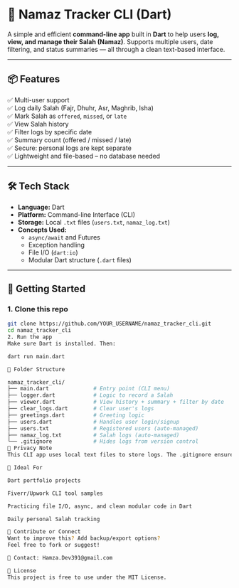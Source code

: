 # 🕌 Namaz Tracker CLI (Dart)

A simple and efficient **command-line app** built in **Dart** to help users **log, view, and manage their Salah (Namaz)**. Supports multiple users, date filtering, and status summaries — all through a clean text-based interface.

---

## 📦 Features

✅ Multi-user support  
✅ Log daily Salah (Fajr, Dhuhr, Asr, Maghrib, Isha)  
✅ Mark Salah as `offered`, `missed`, or `late`  
✅ View Salah history  
✅ Filter logs by specific date  
✅ Summary count (offered / missed / late)  
✅ Secure: personal logs are kept separate  
✅ Lightweight and file-based – no database needed

---

## 🛠 Tech Stack

- **Language:** Dart
- **Platform:** Command-line Interface (CLI)
- **Storage:** Local `.txt` files (`users.txt`, `namaz_log.txt`)
- **Concepts Used:**
  - `async/await` and Futures
  - Exception handling
  - File I/O (`dart:io`)
  - Modular Dart structure (`.dart` files)

---

## 🚀 Getting Started

### 1. Clone this repo

```bash
git clone https://github.com/YOUR_USERNAME/namaz_tracker_cli.git
cd namaz_tracker_cli
2. Run the app
Make sure Dart is installed. Then:

dart run main.dart

📂 Folder Structure

namaz_tracker_cli/
├── main.dart              # Entry point (CLI menu)
├── logger.dart            # Logic to record a Salah
├── viewer.dart            # View history + summary + filter by date
├── clear_logs.dart        # Clear user's logs
├── greetings.dart         # Greeting logic
├── users.dart             # Handles user login/signup
├── users.txt              # Registered users (auto-managed)
├── namaz_log.txt          # Salah logs (auto-managed)
└── .gitignore             # Hides logs from version control
🔐 Privacy Note
This CLI app uses local text files to store logs. The .gitignore ensures that namaz_log.txt and users.txt are not pushed to GitHub, preserving privacy.

🌟 Ideal For

Dart portfolio projects

Fiverr/Upwork CLI tool samples

Practicing file I/O, async, and clean modular code in Dart

Daily personal Salah tracking

📮 Contribute or Connect
Want to improve this? Add backup/export options?
Feel free to fork or suggest!

📧 Contact: Hamza.Dev391@gmail.com

📜 License
This project is free to use under the MIT License.
